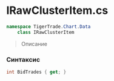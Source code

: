 
# IRawClusterItem.cs
```csharp
namespace TigerTrade.Chart.Data  
    class IRawClusterItem
```

> Описание

### Синтаксис
```csharp
int BidTrades { get; }
```
